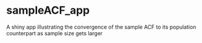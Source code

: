 # sampleACF_app
A shiny app illustrating the convergence of the sample ACF to its population counterpart as sample size gets larger
